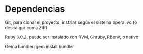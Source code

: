 # Dependencias 

Git, para clonar el proyecto, instalar según el sistema operativo (o descargar como ZIP)

Ruby 3.0.2, puede ser instalado con RVM, Chruby, RBenv, o nativo

Gema bundler: gem install bundler